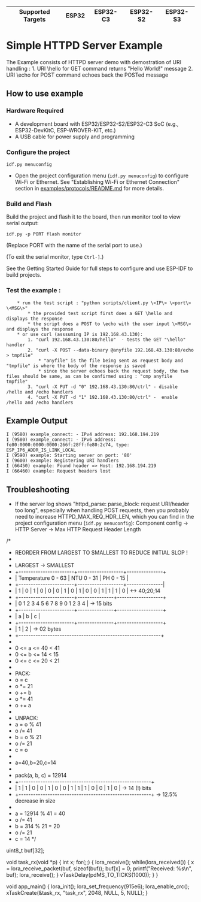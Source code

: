 | Supported Targets | ESP32 | ESP32-C3 | ESP32-S2 | ESP32-S3 |
| ----------------- | ----- | -------- | -------- | -------- |

# Simple HTTPD Server Example

The Example consists of HTTPD server demo with demostration of URI handling :
    1. URI \hello for GET command returns "Hello World!" message
    2. URI \echo for POST command echoes back the POSTed message

## How to use example

### Hardware Required

* A development board with ESP32/ESP32-S2/ESP32-C3 SoC (e.g., ESP32-DevKitC, ESP-WROVER-KIT, etc.)
* A USB cable for power supply and programming

### Configure the project

```
idf.py menuconfig
```
* Open the project configuration menu (`idf.py menuconfig`) to configure Wi-Fi or Ethernet. See "Establishing Wi-Fi or Ethernet Connection" section in [examples/protocols/README.md](../../README.md) for more details.

### Build and Flash

Build the project and flash it to the board, then run monitor tool to view serial output:

```
idf.py -p PORT flash monitor
```

(Replace PORT with the name of the serial port to use.)

(To exit the serial monitor, type ``Ctrl-]``.)

See the Getting Started Guide for full steps to configure and use ESP-IDF to build projects.

### Test the example :
        * run the test script : "python scripts/client.py \<IP\> \<port\> \<MSG\>"
            * the provided test script first does a GET \hello and displays the response
            * the script does a POST to \echo with the user input \<MSG\> and displays the response
        * or use curl (asssuming IP is 192.168.43.130):
            1. "curl 192.168.43.130:80/hello"  - tests the GET "\hello" handler
            2. "curl -X POST --data-binary @anyfile 192.168.43.130:80/echo > tmpfile"
                * "anyfile" is the file being sent as request body and "tmpfile" is where the body of the response is saved
                * since the server echoes back the request body, the two files should be same, as can be confirmed using : "cmp anyfile tmpfile"
            3. "curl -X PUT -d "0" 192.168.43.130:80/ctrl" - disable /hello and /echo handlers
            4. "curl -X PUT -d "1" 192.168.43.130:80/ctrl" -  enable /hello and /echo handlers

## Example Output
```
I (9580) example_connect: - IPv4 address: 192.168.194.219
I (9580) example_connect: - IPv6 address: fe80:0000:0000:0000:266f:28ff:fe80:2c74, type: ESP_IP6_ADDR_IS_LINK_LOCAL
I (9590) example: Starting server on port: '80'
I (9600) example: Registering URI handlers
I (66450) example: Found header => Host: 192.168.194.219
I (66460) example: Request headers lost
```

## Troubleshooting
* If the server log shows "httpd_parse: parse_block: request URI/header too long", especially when handling POST requests, then you probably need to increase HTTPD_MAX_REQ_HDR_LEN, which you can find in the project configuration menu (`idf.py menuconfig`): Component config -> HTTP Server -> Max HTTP Request Header Length

/*
 * REORDER FROM LARGEST TO SMALLEST TO REDUCE INITIAL SLOP !
 *
 * LARGEST                      ->                      SMALLEST
 * +-----------------------+-------------------+---------------+
 * | Temperature    0 - 63 | NTU        0 - 31 | PH     0 - 15 |
 * +-----------------------+-------------------+---------------|
 * | 1 | 0 | 1 | 0 | 0 | 0 | 1 | 0 | 1 | 0 | 0 | 1 | 1 | 1 | 0 | <-> 40;20;14
 * +-----------------------+---------------+-------------------+
 * | 0   1   2   3   4   5   6   7   8   9   0   1   2   3   4 | -> 15 bits
 * +-----------------------+---------------+-------------------+
 * |           a           |         b         |       c       |
 * +-----------------------+---------------+-------------------+
 * |              1              |              2              | -> 02 bytes
 * +-----------------------------------------------------------+
 *
 * 0 <= a <= 40 < 41
 * 0 <= b <= 14 < 15
 * 0 <= c <= 20 < 21
 * 
 * PACK:
 * o = c
 * o *= 21
 * o += b
 * o *= 41	
 * o += a
 *
 * UNPACK:
 * a = o % 41
 * o /= 41
 * b = o % 21
 * o /= 21
 * c = o
 *
 * a=40,b=20,c=14
 *
 * pack(a, b, c) = 12914
 * +-------------------------------------------------------+
 * | 1 | 1 | 0 | 0 | 1 | 0 | 0 | 1 | 1 | 1 | 0 | 0 | 1 | 0 | -> 14 (!) bits
 * +-------------------------------------------------------+ -> 12.5% decrease in size
 *
 * a = 12914 % 41 = 40
 * o /= 41
 * b = 314 % 21 = 20
 * o /= 21
 * c = 14
 */

 uint8_t buf[32];

void task_rx(void *p)
{
   int x;
   for(;;) {
      lora_receive();
      while(lora_received()) {
         x = lora_receive_packet(buf, sizeof(buf));
         buf[x] = 0;
         printf("Received: %s\n", buf);
         lora_receive();
      }
      vTaskDelay(pdMS_TO_TICKS(1000));
   }
}

void app_main()
{
   lora_init();
   lora_set_frequency(915e6);
   lora_enable_crc();
   xTaskCreate(&task_rx, "task_rx", 2048, NULL, 5, NULL);
}